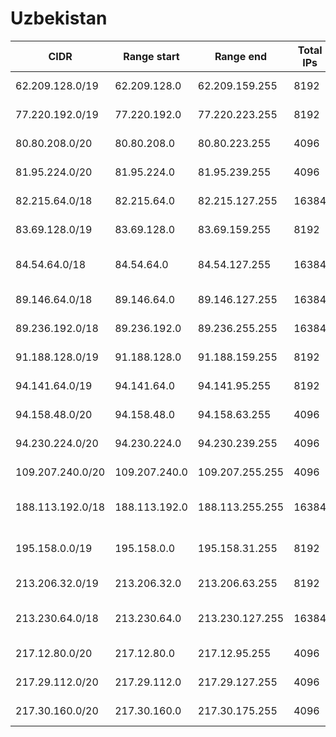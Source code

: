 # Uzbekistan

CIDR               | Range start     | Range end       | Total IPs  | Assign date | Owner
------------------ | --------------- | --------------- | ---------- | ----------- | -----
62.209.128.0/19    | 62.209.128.0    | 62.209.159.255  | 8192       | 2008-04-07  | TEXNOPROSISTEM
77.220.192.0/19    | 77.220.192.0    | 77.220.223.255  | 8192       | 2007-03-23  | OOO "Net City"
80.80.208.0/20     | 80.80.208.0     | 80.80.223.255   | 4096       | 2005-03-23  | TEXNOPROSISTEM
81.95.224.0/20     | 81.95.224.0     | 81.95.239.255   | 4096       | 2002-09-10  | Sarkor-Telecom
82.215.64.0/18     | 82.215.64.0     | 82.215.127.255  | 16384      | 2003-11-17  | UNITECH
83.69.128.0/19     | 83.69.128.0     | 83.69.159.255   | 8192       | 2004-05-27  | UZSCINET
84.54.64.0/18      | 84.54.64.0      | 84.54.127.255   | 16384      | 2004-11-10  | Uzbektelecom Joint-Stock Company
89.146.64.0/18     | 89.146.64.0     | 89.146.127.255  | 16384      | 2006-02-03  | Sarkor-Telecom
89.236.192.0/18    | 89.236.192.0    | 89.236.255.255  | 16384      | 2006-06-20  | TEXNOPROSISTEM
91.188.128.0/19    | 91.188.128.0    | 91.188.159.255  | 8192       | 2006-12-05  | ISP "Ars-Inform"
94.141.64.0/19     | 94.141.64.0     | 94.141.95.255   | 8192       | 2008-12-09  | Super iMAX
94.158.48.0/20     | 94.158.48.0     | 94.158.63.255   | 4096       | 2008-09-23  | 
94.230.224.0/20    | 94.230.224.0    | 94.230.239.255  | 4096       | 2009-01-30  | BUZTON J.V.
109.207.240.0/20   | 109.207.240.0   | 109.207.255.255 | 4096       | 2010-03-15  | 
188.113.192.0/18   | 188.113.192.0   | 188.113.255.255 | 16384      | 2009-05-06  | Foreign Enterprise COSCOM Liability Limited Company
195.158.0.0/19     | 195.158.0.0     | 195.158.31.255  | 8192       | 1996-08-29  | Uzbektelekom Joint Stock Company
213.206.32.0/19    | 213.206.32.0    | 213.206.63.255  | 8192       | 2003-03-26  | BUZTON J.V.
213.230.64.0/18    | 213.230.64.0    | 213.230.127.255 | 16384      | 2008-01-31  | Uzbektelekom Joint Stock Company
217.12.80.0/20     | 217.12.80.0     | 217.12.95.255   | 4096       | 2002-11-06  | Amaliy Aloqalar Biznesi Ltd.
217.29.112.0/20    | 217.29.112.0    | 217.29.127.255  | 4096       | 2003-05-19  | Sharq Telekom CJSC
217.30.160.0/20    | 217.30.160.0    | 217.30.175.255  | 4096       | 2009-12-09  | East Telecom
